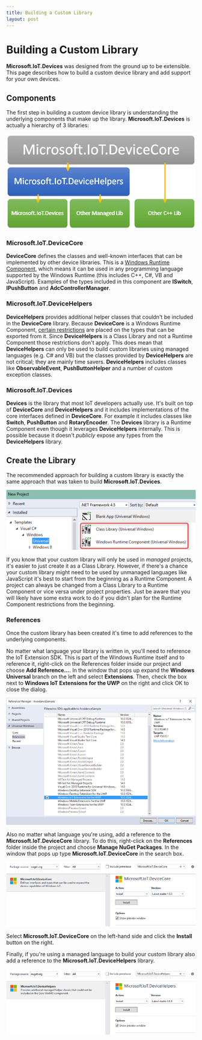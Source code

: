 ```yaml
---
title: Building a Custom Library
layout: post
---
```


# Building a Custom Library #
**Microsoft.IoT.Devices** was designed from the ground up to be extensible. This page describes how to build a custom device library and add support for your own devices.

## Components ##
The first step in building a custom device library is understanding the underlying components that make up the library. **Microsoft.IoT.Devices** is actually a hierarchy of 3 libraries:

![](images/structure.png)

### Microsoft.IoT.DeviceCore ###
**DeviceCore** defines the classes and well-known interfaces that can be implemented by other device libraries. This is a [Windows Runtime Component](https://msdn.microsoft.com/en-us/library/windows/apps/xaml/hh441572.aspx), which means it can be used in any programming language supported by the Windows Runtime (this includes C++, C#, VB and JavaScript). Examples of the types included in this component are **ISwitch**, **IPushButton** and **AdcControllerManager**.

### Microsoft.IoT.DeviceHelpers ###
**DeviceHelpers** provides additional helper classes that couldn't be included in the **DeviceCore** library. Because **DeviceCore** is a Windows Runtime Component, [certain restrictions](https://msdn.microsoft.com/en-us/library/windows/apps/xaml/br230301.aspx) are placed on the types that can be exported from it. Since **DeviceHelpers** is a Class Library and not a Runtime Component those restrictions don't apply. This does mean that **DeviceHelpers** can only be used to build custom libraries using managed languages (e.g. C# and VB) but the classes provided by **DeviceHelpers** are not critical; they are mainly time savers. **DeviceHelpers** includes classes like **ObservableEvent**, **PushButtonHelper** and a number of custom exception classes.  

### Microsoft.IoT.Devices ###
**Devices** is the library that most IoT developers actually use. It's built on top of **DeviceCore** and **DeviceHelpers** and it includes implementations of the core interfaces defined in **DeviceCore**. For example it includes classes like **Switch**, **PushButton** and **RotaryEncoder**. The **Devices** library is a Runtime Component even though it leverages **DeviceHelpers** internally. This is possible because it doesn't *publicly* expose any types from the **DeviceHelpers** library.


## Create the Library ##
The recommended approach for building a custom library is exactly the same approach that was taken to build **Microsoft.IoT.Devices**.

![](images/newlibproj.png)

If you know that your custom library will only be used in *managed* projects, it's easier to just create it as a Class Library. However, if there's a chance your custom library might need to be used by unmanaged languages like JavaScript it's best to start from the beginning as a Runtime Component. A project can always be changed from a Class Library to a Runtime Component or vice versa under project properties. Just be aware that you will likely have some extra work to do if you didn't plan for the Runtime Component restrictions from the beginning.

### References ###
Once the custom library has been created it's time to add references to the underlying components.

No matter what language your library is written in, you'll need to reference the IoT Extension SDK. This is part of the Windows Runtime itself and to reference it, right-click on the References folder inside our project and choose **Add Reference…**. In the window that pops up expand the **Windows Universal** branch on the left and select **Extensions**. Then, check the box next to **Windows IoT Extensions for the UWP** on the right and click OK to close the dialog.

![](images/iotextension.png)

Also no matter what language you're using, add a reference to the **Microsoft.IoT.DeviceCore** library. To do this, right-click on the **References** folder inside the project and choose **Manage NuGet Packages**. In the window that pops up type **Microsoft.IoT.DeviceCore** in the search box.

![](images/devicecorepack.png)

Select **Microsoft.IoT.DeviceCore** on the left-hand side and click the **Install** button on the right.

Finally, if you're using a managed language to build your custom library also add a reference to the **Microsoft.IoT.DeviceHelpers** library.

![](images/devicehelperspack.png)
